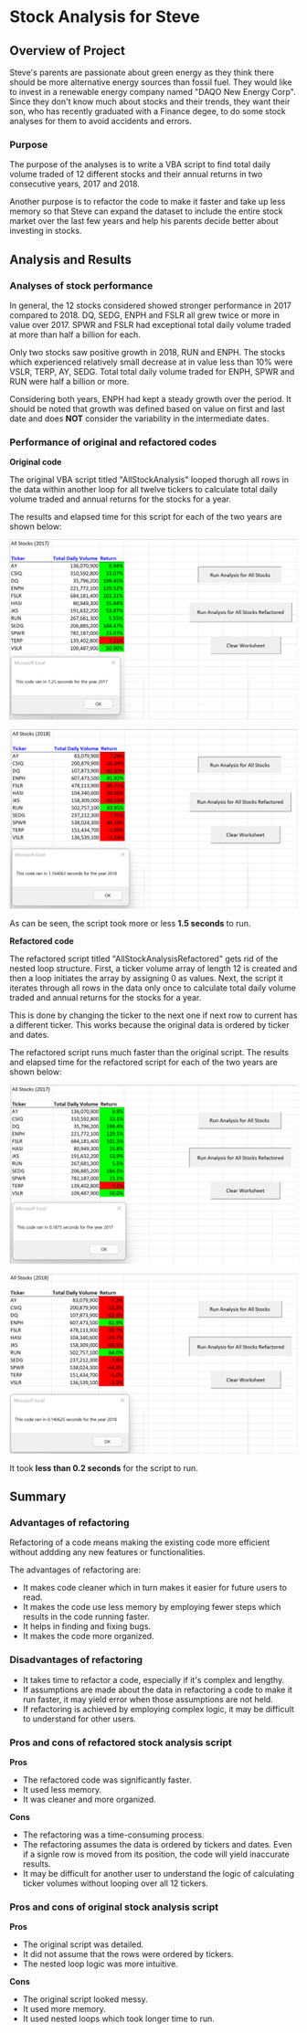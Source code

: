 # Stock Analysis for Steve
## Overview of Project
Steve's parents are passionate about green energy as they think there should be more alternative energy sources than fossil fuel. They would like to invest in a renewable energy company named "DAQO New Energy Corp". Since they don't know much about stocks and their trends, they want their son, who has recently graduated with a Finance degee, to do some stock analyses for them to avoid accidents and errors.

### Purpose
The purpose of the analyses is to write a VBA script to find total daily volume traded of 12 different stocks and their annual returns in two consecutive years, 2017 and 2018.

Another purpose is to refactor the code to make it faster and take up less memory so that Steve can expand the dataset to include the entire stock market over the last few years and  help his parents decide better about investing in stocks.

## Analysis and Results
### Analyses of stock performance
In general, the 12 stocks considered showed stronger performance in 2017 compared to 2018. DQ, SEDG, ENPH and FSLR all grew twice or more in value over 2017. SPWR and FSLR had exceptional total daily volume traded at more than half a billion for each.

Only two stocks saw positive growth in 2018, RUN and ENPH. The stocks which experienced relatively small decrease at in value less than 10% were VSLR, TERP, AY, SEDG. Total total daily volume traded for ENPH, SPWR and RUN were half a billion or more.

Considering both years, ENPH had kept a steady growth over the period. It should be noted that growth was defined based on value on first and last date and does **NOT** consider the variability in the intermediate dates.

### Performance of original and refactored codes
**Original code**

The original VBA script titled "AllStockAnalysis" looped thorugh all rows in the data within another loop for all twelve tickers to calculate total daily volume traded and annual returns for the stocks for a year.

The results and elapsed time for this script for each of the two years are shown below:

![Stock_Analysis_2017](https://github.com/Nusratnimme/stock-analysis/blob/main/Stock_Analysis_2017.png)

![Stock_Analysis_2018](https://github.com/Nusratnimme/stock-analysis/blob/main/Stock_Analysis_2018.png)

As can be seen, the script took more or less **1.5 seconds** to run.

**Refactored code**

The refactored script titled "AllStockAnalysisRefactored" gets rid of the nested loop structure. First, a ticker volume array of length 12 is created and then a loop initiates the array by assigning 0 as values. Next, the script it iterates through all rows in the data only once to calculate total daily volume traded and annual returns for the stocks for a year.

This is done by changing the ticker to the next one if next row to current has a different ticker. This works because the original data is ordered by ticker and dates.

The refactored script runs much faster than the original script. The results and elapsed time for the refactored script for each of the two years are shown below:

![VBA_Challenge_2017](https://github.com/Nusratnimme/stock-analysis/blob/main/VBA_Challenge_2017.png)

![VBA_Challenge_2018](https://github.com/Nusratnimme/stock-analysis/blob/main/VBA_Challenge_2018.png)

It took **less than 0.2 seconds** for the script to run.

## Summary
### Advantages of refactoring
Refactoring of a code means making the existing code more efficient without addding any new features or functionalities.

The advantages of refactoring are:
* It makes code cleaner which in turn makes it easier for future users to read.
* It makes the code use less memory by employing fewer steps which results in the code running faster.
* It helps in finding and fixing bugs.
* It makes the code more organized.

### Disadvantages of refactoring
* It takes time to refactor a code, especially if it's complex and lengthy.
* If assumptions are made about the data in refactoring a code to make it run faster, it may yield error when those assumptions are not held.
* If refactoring is achieved by employing complex logic, it may be difficult to understand for other users. 

### Pros and cons of refactored stock analysis script
**Pros**
* The refactored code was significantly faster.
* It used less memory.
* It was cleaner and more organized.

**Cons**
* The refactoring was a time-consuming process.
* The refactoring assumes the data is ordered by tickers and dates. Even if a signle row is moved from its position, the code will yield inaccurate results.
* It may be difficult for another user to understand the logic of calculating ticker volumes without looping over all 12 tickers.

### Pros and cons of original stock analysis script
**Pros**
* The original script was detailed.
* It did not assume that the rows were ordered by tickers.
* The nested loop logic was more intuitive.

**Cons**
* The original script looked messy.
* It used more memory.
* It used nested loops which took longer time to run.
